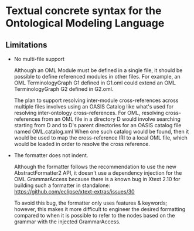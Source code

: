 # Textual concrete syntax for the Ontological Modeling Language

## Limitations

- No multi-file support

  Although an OML Module must be defined in a single file,
  it should be possible to define referenced modules in other files.
  For example, an OML TerminologyGraph G1 defined in G1.oml could 
  extend an OML TerminologyGraph G2 defined in G2.oml.
  
  The plan to support resolving inter-module cross-references across multiple files
  involves using an OASIS Catalog like what's used for resolving inter-ontology cross-references.
  For OML, resolving cross-references from an OML file in a directory D would involve
  searching starting from D and to D's parent directories for an OASIS catalog file named OML.catalog.xml
  When one such catalog would be found, then it would be used to map the cross-reference IRI to a local OML file,
  which would be loaded in order to resolve the cross reference.  
  
- The formatter does not indent.

  Although the formatter follows the recommendation to use the new AbstractFormatter2 API,
  it doesn't use a dependency injection for the OML GrammarAccess because there is a known
  bug in Xtext 2.10 for building such a formatter in standalone: https://github.com/eclipse/xtext-extras/issues/30
  
  To avoid this bug, the formatter only uses features & keywords; however, this makes it more difficult
  to engineer the desired formatting compared to when it is possible to refer to the nodes based on the grammar
  with the injected GrammarAccess. 
  